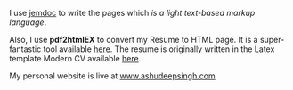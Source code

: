 I use [jemdoc](http://jemdoc.jaboc.net/) to write the pages which *is a light text-based markup language*.

Also, I use **pdf2htmlEX** to convert my Resume to HTML page. It is a super-fantastic tool available [here](http://coolwanglu.github.io/pdf2htmlEX/).
The resume is originally written in the Latex template Modern CV available [here](http://www.ctan.org/tex-archive/macros/latex/contrib/moderncv).

My personal website is live at www.ashudeepsingh.com
